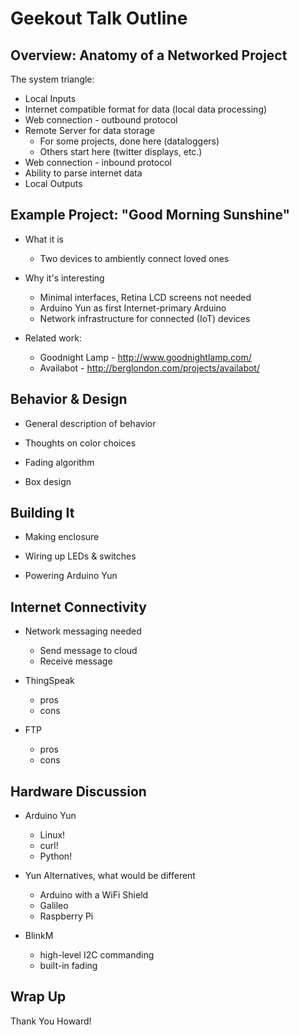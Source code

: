 
Geekout Talk Outline
=============
Overview: Anatomy of a Networked Project
-----
The system triangle:
- Local Inputs
- Internet compatible format for data (local data processing)
- Web connection - outbound protocol
- Remote Server for data storage 
  - For some projects, done here (dataloggers)
  - Others start here (twitter displays, etc.)
- Web connection - inbound protocol
- Ability to parse internet data
- Local Outputs

Example Project: "Good Morning Sunshine"
-----

- What it is
  - Two devices to ambiently connect loved ones
 
- Why it's interesting
  - Minimal interfaces, Retina LCD screens not needed
  - Arduino Yun as first Internet-primary Arduino
  - Network infrastructure for connected (IoT) devices

- Related work: 
  - Goodnight Lamp - http://www.goodnightlamp.com/
  - Availabot - http://berglondon.com/projects/availabot/

Behavior & Design
---------------

- General description of behavior

- Thoughts on color choices

- Fading algorithm

- Box design

Building It
-----------

- Making enclosure

- Wiring up LEDs & switches

- Powering Arduino Yun



Internet Connectivity
-----------------

- Network messaging needed
  - Send message to cloud
  - Receive message 

- ThingSpeak
  - pros
  - cons

- FTP
  - pros
  - cons

Hardware Discussion
-----------------

- Arduino Yun
  - Linux!
  - curl!
  - Python!
  
- Yun Alternatives, what would be different
  - Arduino with a WiFi Shield
  - Galileo
  - Raspberry Pi

- BlinkM
  - high-level I2C commanding
  - built-in fading
 
Wrap Up
-----

Thank You Howard!



